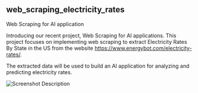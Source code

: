 ##  web_scraping_electricity_rates
Web Scraping for AI application

Introducing our recent project, Web Scraping for AI applications. This project focuses on implementing web scraping to extract Electricity Rates By State in the US from the website https://www.energybot.com/electricity-rates/. 


The extracted data will be used to build an AI application for analyzing and predicting electricity rates.

![Screenshot Description](web_scraping_electricity_rates/web-scraping.png)

